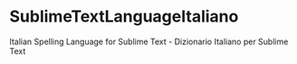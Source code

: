 # SublimeTextLanguageItaliano
Italian Spelling Language for Sublime Text - Dizionario Italiano per Sublime Text 
